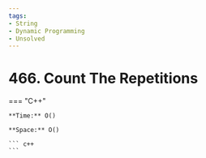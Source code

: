 ```yaml
---
tags:
- String
- Dynamic Programming
- Unsolved
---
```



# 466. Count The Repetitions

=== "C++"

    **Time:** O()

    **Space:** O()

    ``` c++
    ```